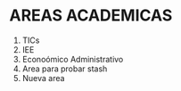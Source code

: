 # AREAS ACADEMICAS

1. TICs
2. IEE
3. Econoómico Administrativo
4. Area para probar stash
5. Nueva area